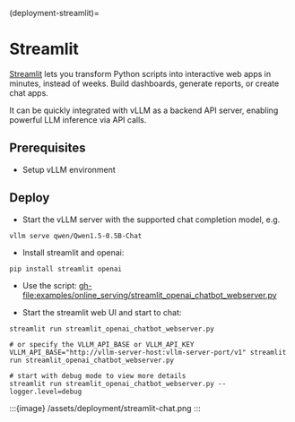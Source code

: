 (deployment-streamlit)=

# Streamlit

[Streamlit](https://github.com/streamlit/streamlit) lets you transform Python scripts into interactive web apps in minutes, instead of weeks. Build dashboards, generate reports, or create chat apps.

It can be quickly integrated with vLLM as a backend API server, enabling powerful LLM inference via API calls.

## Prerequisites

- Setup vLLM environment

## Deploy

- Start the vLLM server with the supported chat completion model, e.g.

```console
vllm serve qwen/Qwen1.5-0.5B-Chat
```

- Install streamlit and openai:

```console
pip install streamlit openai
```

- Use the script: <gh-file:examples/online_serving/streamlit_openai_chatbot_webserver.py>

- Start the streamlit web UI and start to chat:

```console
streamlit run streamlit_openai_chatbot_webserver.py

# or specify the VLLM_API_BASE or VLLM_API_KEY
VLLM_API_BASE="http://vllm-server-host:vllm-server-port/v1" streamlit run streamlit_openai_chatbot_webserver.py

# start with debug mode to view more details
streamlit run streamlit_openai_chatbot_webserver.py --logger.level=debug
```

:::{image} /assets/deployment/streamlit-chat.png
:::

